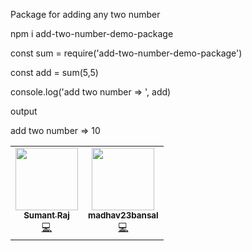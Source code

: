 Package for adding any two number

npm i add-two-number-demo-package

const sum = require('add-two-number-demo-package')

const add = sum(5,5)                                                       

console.log('add two number => ', add)

output

  add two number => 10
  
  
  
<!-- ALL-CONTRIBUTORS-LIST:START - Do not remove or modify this section -->
<!-- prettier-ignore-start -->
<!-- markdownlint-disable -->
<table>
  <tr>
    <td align="center"><a href="https://github.com/raj2611"><img src="https://avatars1.githubusercontent.com/u/23263053?v=4" width="100px;" alt=""/><br /><sub><b>Sumant Raj</b></sub></a><br /><a href="https://github.com/GeekyAnts/flutter-starter/commits?author=raj2611" title="Code">💻</a></td>
    <td align="center"><a href="https://github.com/madhav23bansal"><img src="https://avatars0.githubusercontent.com/u/52946553?v=4" width="100px;" alt=""/><br /><sub><b>madhav23bansal</b></sub></a><br /><a href="https://github.com/GeekyAnts/flutter-starter/commits?author=madhav23bansal" title="Code">💻</a></td>
  </tr>
</table>

<!-- markdownlint-enable -->
<!-- prettier-ignore-end -->
<!-- ALL-CONTRIBUTORS-LIST:END -->
